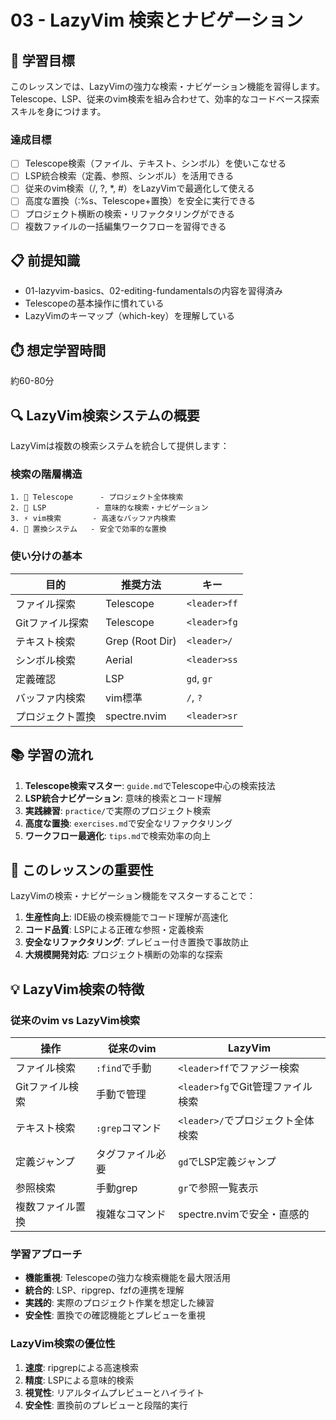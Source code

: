 # 03 - LazyVim 検索とナビゲーション

## 🎯 学習目標

このレッスンでは、LazyVimの強力な検索・ナビゲーション機能を習得します。Telescope、LSP、従来のvim検索を組み合わせて、効率的なコードベース探索スキルを身につけます。

### 達成目標
- [ ] Telescope検索（ファイル、テキスト、シンボル）を使いこなせる
- [ ] LSP統合検索（定義、参照、シンボル）を活用できる
- [ ] 従来のvim検索（/, ?, *, #）をLazyVimで最適化して使える
- [ ] 高度な置換（:%s、Telescope+置換）を安全に実行できる
- [ ] プロジェクト横断の検索・リファクタリングができる
- [ ] 複数ファイルの一括編集ワークフローを習得できる

## 📋 前提知識

- 01-lazyvim-basics、02-editing-fundamentalsの内容を習得済み
- Telescopeの基本操作に慣れている
- LazyVimのキーマップ（which-key）を理解している

## ⏱️ 想定学習時間

約60-80分

## 🔍 LazyVim検索システムの概要

LazyVimは複数の検索システムを統合して提供します：

### 検索の階層構造
```
1. 🎯 Telescope      - プロジェクト全体検索
2. 🧠 LSP           - 意味的な検索・ナビゲーション  
3. ⚡ vim検索       - 高速なバッファ内検索
4. 🔄 置換システム   - 安全で効率的な置換
```

### 使い分けの基本
| 目的 | 推奨方法 | キー |
|------|----------|------|
| ファイル探索 | Telescope | `<leader>ff` |
| Gitファイル探索 | Telescope | `<leader>fg` |
| テキスト検索 | Grep (Root Dir) | `<leader>/` |
| シンボル検索 | Aerial | `<leader>ss` |
| 定義確認 | LSP | `gd`, `gr` |
| バッファ内検索 | vim標準 | `/`, `?` |
| プロジェクト置換 | spectre.nvim | `<leader>sr` |

## 📚 学習の流れ

1. **Telescope検索マスター**: `guide.md`でTelescope中心の検索技法
2. **LSP統合ナビゲーション**: 意味的検索とコード理解
3. **実践練習**: `practice/`で実際のプロジェクト検索
4. **高度な置換**: `exercises.md`で安全なリファクタリング
5. **ワークフロー最適化**: `tips.md`で検索効率の向上

## 🔑 このレッスンの重要性

LazyVimの検索・ナビゲーション機能をマスターすることで：

1. **生産性向上**: IDE級の検索機能でコード理解が高速化
2. **コード品質**: LSPによる正確な参照・定義検索
3. **安全なリファクタリング**: プレビュー付き置換で事故防止
4. **大規模開発対応**: プロジェクト横断の効率的な探索

## 💡 LazyVim検索の特徴

### 従来のvim vs LazyVim検索

| 操作 | 従来のvim | LazyVim |
|------|-----------|---------|
| ファイル検索 | `:find`で手動 | `<leader>ff`でファジー検索 |
| Gitファイル検索 | 手動で管理 | `<leader>fg`でGit管理ファイル検索 |
| テキスト検索 | `:grep`コマンド | `<leader>/`でプロジェクト全体検索 |
| 定義ジャンプ | タグファイル必要 | `gd`でLSP定義ジャンプ |
| 参照検索 | 手動grep | `gr`で参照一覧表示 |
| 複数ファイル置換 | 複雑なコマンド | spectre.nvimで安全・直感的 |

### 学習アプローチ
- **機能重視**: Telescopeの強力な検索機能を最大限活用
- **統合的**: LSP、ripgrep、fzfの連携を理解
- **実践的**: 実際のプロジェクト作業を想定した練習
- **安全性**: 置換での確認機能とプレビューを重視

### LazyVim検索の優位性
1. **速度**: ripgrepによる高速検索
2. **精度**: LSPによる意味的検索
3. **視覚性**: リアルタイムプレビューとハイライト
4. **安全性**: 置換前のプレビューと段階的実行